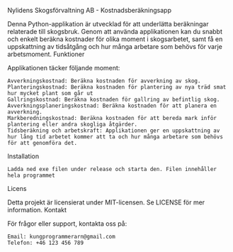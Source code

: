 Nylidens Skogsförvaltning AB - Kostnadsberäkningsapp

Denna Python-applikation är utvecklad för att underlätta beräkningar relaterade till skogsbruk. Genom att använda applikationen kan du snabbt och enkelt beräkna kostnader för olika moment i skogsarbetet, samt få en uppskattning av tidsåtgång och hur många arbetare som behövs för varje arbetsmoment.
Funktioner

Applikationen täcker följande moment:

    Avverkningskostnad: Beräkna kostnaden för avverkning av skog.
    Planteringskostnad: Beräkna kostnaden för plantering av nya träd smat hur mycket plant som går ut
    Gallringskostnad: Beräkna kostnaden för gallring av befintlig skog.
    Avverkningsplaneringskostnad: Beräkna kostnaden för att planera en avverkning.
    Markberedningskostnad: Beräkna kostnaden för att bereda mark inför plantering eller andra skogliga åtgärder.
    Tidsberäkning och arbetskraft: Applikationen ger en uppskattning av hur lång tid arbetet kommer att ta och hur många arbetare som behövs för att genomföra det.

Installation

    Ladda ned exe filen under release och starta den. Filen innehåller hela programmet

Licens

Detta projekt är licensierat under MIT-licensen. Se LICENSE för mer information.
Kontakt

För frågor eller support, kontakta oss på:

    Email: kungprogrammerarn@gmail.com
    Telefon: +46 123 456 789
